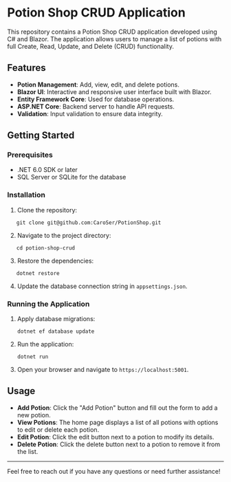 
# Potion Shop CRUD Application

This repository contains a Potion Shop CRUD application developed using C# and Blazor. The application allows users to manage a list of potions with full Create, Read, Update, and Delete (CRUD) functionality.

## Features

- **Potion Management**: Add, view, edit, and delete potions.
- **Blazor UI**: Interactive and responsive user interface built with Blazor.
- **Entity Framework Core**: Used for database operations.
- **ASP.NET Core**: Backend server to handle API requests.
- **Validation**: Input validation to ensure data integrity.

## Getting Started

### Prerequisites

- .NET 6.0 SDK or later
- SQL Server or SQLite for the database

### Installation

1. Clone the repository:
```
   git clone git@github.com:CaroSer/PotionShop.git
```
   
2. Navigate to the project directory:
```
   cd potion-shop-crud
```

3. Restore the dependencies:
```
   dotnet restore
```
   
4. Update the database connection string in `appsettings.json`.

### Running the Application

1. Apply database migrations:
   ```
   dotnet ef database update
   ```
2. Run the application:
   ```
   dotnet run
   ```
   
3. Open your browser and navigate to `https://localhost:5001`.

## Usage

- **Add Potion**: Click the "Add Potion" button and fill out the form to add a new potion.
- **View Potions**: The home page displays a list of all potions with options to edit or delete each potion.
- **Edit Potion**: Click the edit button next to a potion to modify its details.
- **Delete Potion**: Click the delete button next to a potion to remove it from the list.

---

Feel free to reach out if you have any questions or need further assistance!
